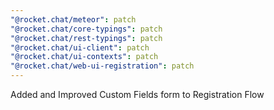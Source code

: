```yaml
---
"@rocket.chat/meteor": patch
"@rocket.chat/core-typings": patch
"@rocket.chat/rest-typings": patch
"@rocket.chat/ui-client": patch
"@rocket.chat/ui-contexts": patch
"@rocket.chat/web-ui-registration": patch
---
```


Added and Improved Custom Fields form to Registration Flow
